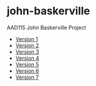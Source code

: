 john-baskerville
================

AAD115 John Baskerville Project

- [Version 1](http://aimeesands.github.io/john-baskerville/johnbaskerville.html)
- [Version 2](http://aimeesands.github.io/john-baskerville/johnbaskerville-2.html)
- [Version 3](http://aimeesands.github.io/john-baskerville/johnbaskerville-3.html)
- [Version 4](http://aimeesands.github.io/john-baskerville/johnbaskerville-4.html)
- [Version 5](http://aimeesands.github.io/john-baskerville/johnbaskerville-5.html)
- [Version 6](http://aimeesands.github.io/john-baskerville/johnbaskerville-6.html)
- [Version 7](http://aimeesands.github.io/.html)
